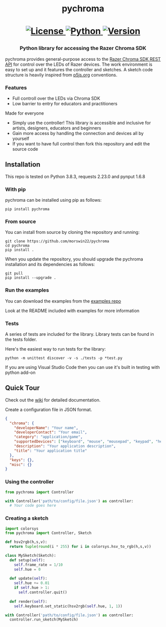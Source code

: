 <h1 align="center">
  pychroma
<h1>

<p align="center">
  <a href="https://github.com/morswin22/pychroma/blob/master/LICENSE">
    <img alt="License" src="https://img.shields.io/github/license/morswin22/pychroma">
  </a>
  <a href="https://www.python.org/downloads/">
    <img alt="Python" src="https://img.shields.io/pypi/pyversions/pychroma">
  </a>
  <a href="https://pypi.org/project/pychroma/">
    <img alt="Version" src="https://img.shields.io/pypi/v/pychroma">
  </a>
</p>

<h3 align="center">
  Python library for accessing the Razer Chroma SDK
</h3>

pychroma provides general-purpose access to the [Razer Chroma SDK REST API](https://assets.razerzone.com/dev_portal/REST/html/index.html) for control over the LEDs of Razer devices. 
The work environment is easy to set up and it features the controller and sketches. A sketch code structure is heavily inspired from [p5js.org](https://p5js.org/) conventions.

### Features

* Full controll over the LEDs via Chroma SDK
* Low barrier to entry for educators and practitioners

Made for everyone

* Simply use the controller! This library is accessible and inclusive for artists, designers, educators and beginners
* Gain more access by handling the connection and devices all by yourself
* If you want to have full control then fork this repository and edit the source code

## Installation

This repo is tested on Python 3.8.3, requests 2.23.0 and pynput 1.6.8

### With pip
pychroma can be installed using pip as follows:
```
pip install pychroma
```

### From source
You can install from source by cloning the repository and running:
```
git clone https://github.com/morswin22/pychroma
cd pychroma
pip install .
```

When you update the repository, you should upgrade the pychroma installation and its dependencies as follows:
```
git pull
pip install --upgrade .
```

### Run the examples
You can download the examples from the [examples repo](https://github.com/morswin22/pychroma-examples)

Look at the README included with examples for more information

### Tests
A series of tests are included for the library. Library tests can be found in the tests folder.

Here's the easiest way to run tests for the library:
```
python -m unittest discover -v -s ./tests -p *test.py
```

If you are using Visual Studio Code then you can use it's built in testing with python add-on

## Quick Tour
Check out the [wiki](https://github.com/morswin22/pychroma/wiki) for detailed documentation.

Create a configuration file in JSON format.
```json
{
  "chroma": {
    "developerName": "Your name",
    "developerContact": "Your email",
    "category": "application/game",
    "supportedDevices": ["keyboard", "mouse", "mousepad", "keypad", "headset", "chromalink"],
    "description": "Your application description",
    "title": "Your application title"
  },
  "keys": {},
  "misc": {}
}
```

### Using the controller
```python
from pychroma import Controller

with Controller('path/to/config/file.json') as controller:
  # Your code goes here
```

### Creating a sketch
```python
import colorsys
from pychroma import Controller, Sketch

def hsv2rgb(h,s,v):
  return tuple(round(i * 255) for i in colorsys.hsv_to_rgb(h,s,v))

class MySketch(Sketch):
  def setup(self):
    self.frame_rate = 1/10
    self.hue = 0
    
  def update(self):
    self.hue += 0.01
    if self.hue > 1:
      self.controller.quit()
    
  def render(self):
    self.keyboard.set_static(hsv2rgb(self.hue, 1, 1))

with Controller('path/to/config/file.json') as controller:
  controller.run_sketch(MySketch)
```
